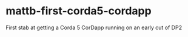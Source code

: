 # mattb-first-corda5-cordapp


First stab at getting a Corda 5 CorDapp running on an early cut of DP2
